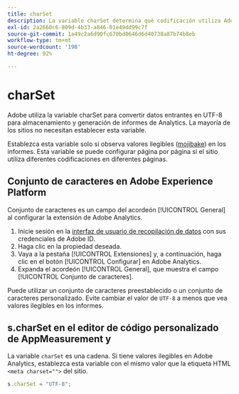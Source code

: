 ```yaml
---
title: charSet
description: La variable charSet determina qué codificación utiliza Adobe para analizar la solicitud de imagen.
exl-id: 2a2660c6-809d-4b33-a846-01e49dd99c7f
source-git-commit: 1a49c2a6d90fc670bd0646d6d40738a87b74b8eb
workflow-type: tm+mt
source-wordcount: '198'
ht-degree: 92%

---
```


# charSet

Adobe utiliza la variable charSet para convertir datos entrantes en UTF-8 para almacenamiento y generación de informes de Analytics. La mayoría de los sitios no necesitan establecer esta variable.

Establezca esta variable solo si observa valores ilegibles ([mojibake](https://es.wikipedia.org/wiki/Mojibake)) en los informes. Esta variable se puede configurar página por página si el sitio utiliza diferentes codificaciones en diferentes páginas.

## Conjunto de caracteres en Adobe Experience Platform

Conjunto de caracteres es un campo del acordeón [!UICONTROL General] al configurar la extensión de Adobe Analytics.

1. Inicie sesión en la [interfaz de usuario de recopilación de datos](https://experience.adobe.com/data-collection) con sus credenciales de Adobe ID.
1. Haga clic en la propiedad deseada.
1. Vaya a la pestaña [!UICONTROL Extensiones] y, a continuación, haga clic en el botón [!UICONTROL Configurar] en Adobe Analytics.
1. Expanda el acordeón [!UICONTROL General], que muestra el campo [!UICONTROL Conjunto de caracteres].

Puede utilizar un conjunto de caracteres preestablecido o un conjunto de caracteres personalizado. Evite cambiar el valor de `UTF-8` a menos que vea valores ilegibles en los informes.

## s.charSet en el editor de código personalizado de AppMeasurement y 

La variable `charSet` es una cadena. Si tiene valores ilegibles en Adobe Analytics, establezca esta variable con el mismo valor que la etiqueta HTML `<meta charset="">` del sitio.

```js
s.charSet = "UTF-8";
```
